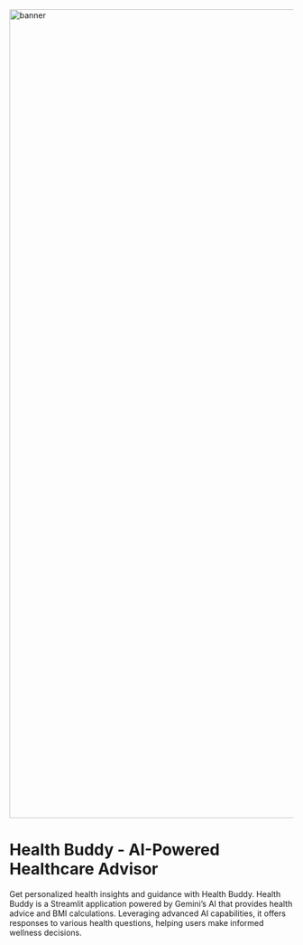 
<img width="1431" alt="banner" src="https://github.com/user-attachments/assets/f47fc3a8-0d76-4c2e-88b5-4ada871ff1b1">

# Health Buddy - AI-Powered Healthcare Advisor

Get personalized health insights and guidance with Health Buddy.
Health Buddy is a Streamlit application powered by Gemini’s AI that provides health advice and BMI calculations. Leveraging advanced AI capabilities, it offers responses to various health questions, helping users make informed wellness decisions.
